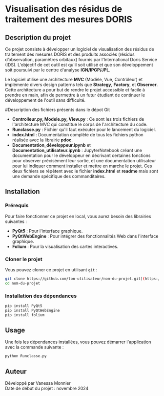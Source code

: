 # Visualisation des résidus de traitement des mesures DORIS

## Description du projet

Ce projet consiste à développer un logiciel de visualisation des résidus de traitement des mesures DORIS et des produits associés (résidus d’observation, paramètres orbitaux) fournis par l'International Doris Service (IDS). L'objectif de cet outil est qu'il soit utilisé et que son développement soit poursuivi par le centre d'analyse **IGN/IPGP/JPL**.

Le logiciel utilise une architecture **MVC** (Modèle, Vue, Contrôleur) et implémente divers design patterns tels que **Strategy**, **Factory**, et **Observer**. Cette architecture a pour but de rendre le projet accessible et facile à prendre en main, afin de permettre à un futur étudiant de continuer le développement de l'outil sans difficulté.

#Description des fichiers présents dans le dépot Git

- **Controlleur.py, Modele.py, View.py** : Ce sont les trois fichiers de l'architecture MVC qui constitue le corps de l'architecture du code.
- **Runclasse.py** : Fichier qu'il faut exécuter pour le lancement du logiciel.
- **index.html** : Documentation complète de tous les fichiers python réalisée avec la librairie **pdoc**.
- **Documentation_développeur.ipynb** et **Documentation_utilisateur.ipynb** : JupyterNotebook créant une documentation pour le développeur en décrivant certaines fonctions pour observer précisément leur sortie, et une documentation utilisateur pour lui indiquer comment installer et mettre en marche le projet. Ces deux fichiers se répètent avec le fichier **index.html** et **readme** mais sont une demande spécifique des commanditaires.

## Installation

### Prérequis

Pour faire fonctionner ce projet en local, vous aurez besoin des librairies suivantes :

- **PyQt5** : Pour l'interface graphique.
- **PyQtWebEngine** : Pour intégrer des fonctionnalités Web dans l'interface graphique.
- **Folium** : Pour la visualisation des cartes interactives.

### Cloner le projet

Vous pouvez cloner ce projet en utilisant `git` :

```bash
git clone https://github.com/ton-utilisateur/nom-du-projet.git](https://github.com/VanessaMnn/ProjetInfoIPGP.git
cd nom-du-projet
```

### Installation des dépendances

```bash
pip install PyQt5
pip install PyQtWebEngine
pip install folium
```

## Usage

Une fois les dépendances installées, vous pouvez démarrer l'application avec la commande suivante :

```bash
python Runclasse.py
```

## Auteur

Développé par Vanessa Monnier  
Date de début du projet : novembre 2024
